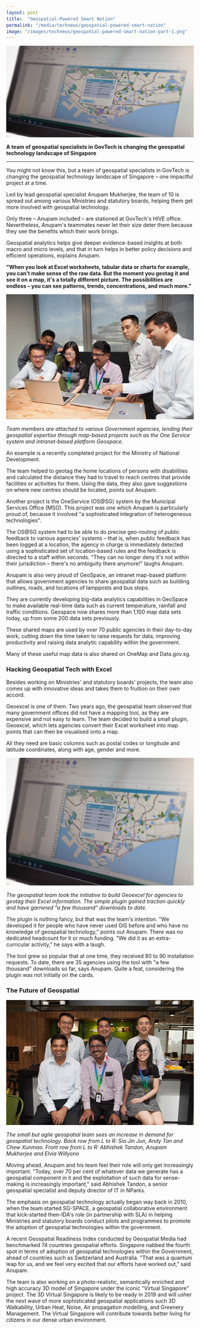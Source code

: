 ```yaml
---
layout: post
title:  "Geospatial-Powered Smart Nation"
permalink: "/media/technews/geospatial-powered-smart-nation"
image: "/images/technews/geospatial-powered-smart-nation-part-1.png"
---
```


![Geospatial-Powered Smart Nation](/images/technews/geospatial-powered-smart-nation-part-1.png)

**A team of geospatial specialists in GovTech is changing the geospatial technology landscape of Singapore**

---

You might not know this, but a  team of geospatial specialists in GovTech is changing the geospatial technology landscape of Singapore – one impactful project at a time.

Led by lead geospatial specialist Anupam Mukherjee, the team of 10 is spread out among various Ministries and statutory boards, helping them get more involved with geospatial technology.

Only three – Anupam included – are stationed at GovTech's HIVE office. Nevertheless, Anupam's teammates never let their size deter them because they see the benefits which their work brings. 

Geospatial analytics helps give deeper evidence-based insights at both macro and micro levels, and that in turn helps in better policy decisions and efficient operations, explains Anupam. 

**"When you look at Excel worksheets, tabular data or charts for example, you can't make sense of the raw data.  But the moment you geotag it and see it on a map, it's a totally different picture.
The possibilities are endless – you can see patterns, trends, concentrations, and much more."**

![Geospatial-Powered Smart Nation](/images/technews/geospatial-powered-smart-nation-part-2.png)

*Team members are attached to various Government agencies, lending their geospatial expertise through map-based projects such as the One Service system and intranet-based platform Geospace.*

An example is a recently completed project for the Ministry of National Development.

The team helped to geotag the home locations of persons with disabilities and calculated the distance they had to travel to reach centres that provide facilities or activities for them. Using the data, they also gave suggestions on where new centres should be located, points out Anupam.

Another project is the OneService (OS@SG) system by the Municipal Services Office (MSO). This project was one which Anupam is particularly proud of, because it involved "a sophisticated integration of heterogeneous technologies".

The OS@SG system had to be able to do precise geo-routing of public feedback to various agencies' systems – that is, when public feedback has been logged at a location, the agency in charge is immediately detected using a sophisticated set of location-based rules and the feedback is directed to a staff within seconds. "They can no longer deny it's not within their jurisdiction – there's no ambiguity there anymore!" laughs Anupam.

Anupam is also very proud of GeoSpace, an intranet map-based platform that allows government agencies to share geospatial data such as building outlines, roads, and locations of lampposts and bus stops. 

They are currently developing big-data analytics capabilities in GeoSpace to make available real-time data such as current temperature, rainfall and traffic conditions. Geospace now shares more than 1,100 map data sets today, up from some 200 data sets previously.

These shared maps are used by over 70 public agencies in their day-to-day work, cutting down the time taken to raise requests for data, improving productivity and raising data analytic capability within the government.

Many of these useful map data is also shared on OneMap and Data.gov.sg.

### **Hacking Geospatial Tech with Excel**
Besides working on Ministries' and statutory boards' projects, the team also comes up with innovative ideas and takes them to fruition on their own accord. 

Geoexcel is one of them. Two years ago, the geospatial team observed that many government offices did not have a mapping tool, as they are expensive and not easy to learn. The team decided to build a small plugin, Geoexcel, which lets agencies convert their Excel worksheet into map points that can then be visualised onto a map. 

All they need are basic columns such as postal codes or longitude and latitude coordinates, along with age, gender and more.

![Geospatial-Powered Smart Nation](/images/technews/geospatial-powered-smart-nation-part-3.png)

*The geospatial team took the initiative to build Geoexcel for agencies to geotag their Excel information. 
The simple plugin gained traction quickly and have garnered "a few thousand" downloads to date.*

The plugin is nothing fancy, but that was the team's intention. "We developed it for people who have never used GIS before and who have no knowledge of geospatial technology," points out Anupam. There was no dedicated headcount for it or much funding. "We did it as an extra-curricular activity," he says with a laugh. 

The tool grew so popular that at one time, they received 80 to 90 installation requests. To date, there are 35 agencies using the tool with "a few thousand" downloads so far, says Anupam. Quite a feat, considering the plugin was not initially on the cards. 

### **The Future of Geospatial**
![Geospatial-Powered Smart Nation](/images/technews/geospatial-powered-smart-nation-part-4.png)

*The small but agile geospatial team sees an increase in demand for geospatial technology. Back row from L to R: Sia Jin Jun, Andy Tan and Chew Xunmao.
Front row from L to R: Abhishek Tandon, Anupam Mukherjee and Elvia Willyono*

Moving ahead, Anupam and his team feel their role will only get increasingly important. "Today, over 70 per cent of whatever data we generate has a geospatial component in it and the exploitation of such data for sense-making is increasingly important," said Abhishek Tandon, a senior geospatial specialist and deputy director of IT in NParks.

The emphasis on geospatial technology actually began way back in 2010, when the team started SG-SPACE, a geospatial collaborative environment that kick-started then-IDA's role (in partnership with SLA) in helping Ministries and statutory boards conduct pilots and programmes to promote the adoption of geospatial technologies within the government. 

A recent Geospatial Readiness Index conducted by Geospatial Media had benchmarked 74 countries geospatial efforts. Singapore nabbed the fourth spot in terms of adoption of geospatial technologies within the Government, ahead of countries such as Switzerland and Australia. "That was a quantum leap for us, and we feel very excited that our efforts have worked out," said Anupam.

The team is also working on a photo-realistic, semantically enriched and high accuracy 3D model of Singapore under the iconic "Virtual Singapore" project. The 3D Virtual Singapore is likely to be ready in 2019 and will usher the next wave of more sophisticated geospatial applications such 3D Walkability, Urban Heat, Noise, Air propagation modelling, and Greenery Management. The Virtual Singapore will contribute towards better living for citizens in our dense urban environment.   
